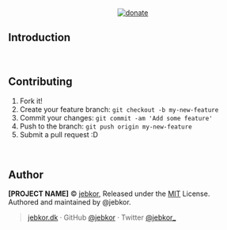 <p align="center">
<br>
<a href="https://github.com/jebkor/support-me" target="_blank"><img src="https://badgen.net/badge/support%20me/donate/ff69b4?maxAge=2592000&amp;style=flat" alt="donate"></a>
</p>


## Introduction


<br/>

## Contributing

1. Fork it!
2. Create your feature branch: `git checkout -b my-new-feature`
3. Commit your changes: `git commit -am 'Add some feature'`
4. Push to the branch: `git push origin my-new-feature`
5. Submit a pull request :D

<br/>

## Author

**[PROJECT NAME]** © [jebkor](https://github.com/jebkor), Released under the [MIT](https://opensource.org/licenses/MIT) License.<br>
Authored and maintained by @jebkor.

> [jebkor.dk](https://jebkor.dk) · GitHub [@jebkor](https://github.com/jebkor) · Twitter [@jebkor_](https://twitter.com/jebkor_)
